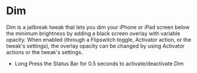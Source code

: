 Dim
===

Dim is a jailbreak tweak that lets you dim your iPhone or iPad screen below the minimum brightness by adding a black screen overlay with variable opacity. When enabled (through a Flipswitch toggle, Activator action, or the tweak's settings), the overlay opacity can be changed by using Activator actions or the tweak's settings.

- Long Press the Status Bar for 0.5 seconds to activate/deactivate Dim
